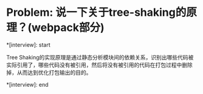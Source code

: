 # Problem: 说一下关于tree-shaking的原理？(webpack部分)

\*[interview]: start

Tree Shaking的实现原理是通过静态分析模块间的依赖关系，识别出哪些代码被实际引用了，哪些代码没有被引用，然后将没有被引用的代码在打包过程中删除掉，从而达到优化打包输出的目的。

\*[interview]: end
